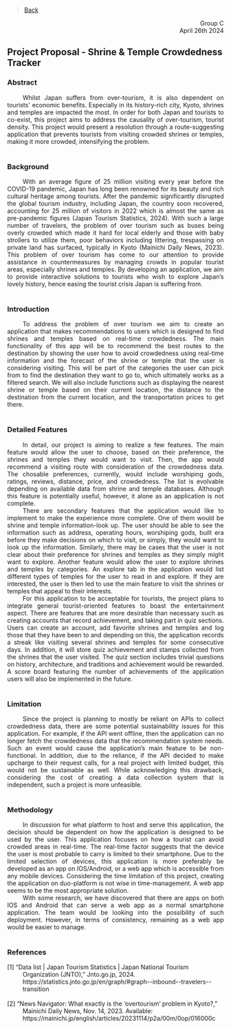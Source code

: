 > [Back](../README.md)
<div style="text-align: right"> Group C</div>
<div style="text-align: right"> April 26th 2024</div>

<h2> Project Proposal - Shrine & Temple Crowdedness Tracker </h2>

<h3>Abstract</h3>
<div style="text-align: justify; text-indent: 36px">   Whilst Japan suffers from over-tourism, it is also dependent on tourists' economic benefits. Especially in its history-rich city, Kyoto, shrines and temples are impacted the most. In order for both Japan and tourists to co-exist, this project aims to address the causality of over-tourism, tourist density. This project would present a resolution through a route-suggesting application that prevents tourists from visiting crowded shrines or temples, making it more crowded, intensifying the problem. </div>
<br>

<h3>Background</h3>
<div style="text-align: justify; text-indent: 36px">   With an average figure of 25 million visiting every year before the COVID-19 pandemic, Japan has long been renowned for its beauty and rich cultural heritage among tourists. After the pandemic significantly disrupted the global tourism industry, including Japan, the country soon recovered, accounting for 25 million of visitors in 2022 which is almost the same as pre-pandemic figures (Japan Tourism Statistics, 2024). With such a large number of travelers, the problem of over tourism such as buses being overly crowded which made it hard for local elderly and those with baby strollers to utilize them, poor behaviors including littering, trespassing on private land has surfaced, typically in Kyoto (Mainichi Daily News, 2023). This problem of over tourism has come to our attention to provide assistance in countermeasures by managing crowds in popular tourist areas, especially shrines and temples. By developing an application, we aim to provide interactive solutions to tourists who wish to explore Japan’s lovely history, hence easing the tourist crisis Japan is suffering from. </div>
<br>

<h3>Introduction</h3>
<div style="text-align: justify; text-indent: 36px">To address the problem of over tourism we aim to create an application that makes recommendations to users which is designed to find shrines and temples based on real-time crowdedness. The main functionality of this app will be to recommend the best routes to the destination by showing the user how to avoid crowdedness using real-time information and the forecast of the shrine or temple that the user is considering visiting. This will be part of the categories the user can pick from to find the destination they want to go to, which ultimately works as a filtered search. We will also include functions such as displaying the nearest shrine or temple based on their current location, the distance to the destination from the current location, and the transportation prices to get there. 
</div>
<br>


<h3>Detailed Features</h3>
<div style="text-align: justify; text-indent: 36px">In detail, our project is aiming to realize a few features. The main feature would allow the user to choose, based on their preference, the shrines and temples they would want to visit. Then, the app would recommend a visiting route with consideration of the crowdedness data. The chosable preferences, currently, would include worshiping gods, ratings, reviews, distance, price, and crowdedness. The list is evolvable depending on available data from shrine and temple databases. Although this feature is potentially useful, however, it alone as an application is not complete.
</div>

<div style="text-align: justify; text-indent: 36px">There are secondary features that the application would like to implement to make the experience more complete. One of them would be shrine and temple information-look up. The user should be able to see the information such as address, operating hours, worshiping gods, built era before they make decisions on which to visit, or simply, they would want to look up the information. Similarly, there may be cases that the user is not clear about their preference for shrines and temples as they simply might want to explore. Another feature would allow the user to explore shrines and temples by categories. An explore tab in the application would list different types of temples for the user to read in and explore. If they are interested, the user is then led to use the main feature to visit the shrines or temples that appeal to their interests.
</div>

<div style="text-align: justify; text-indent: 36px">For this application to be acceptable for tourists, the project plans to integrate general tourist-oriented features to boast the entertainment aspect. There are features that are more desirable than necessary such as creating accounts that record achievement, and taking part in quiz sections. Users can create an account, add favorite shrines and temples and log those that they have been to and depending on this, the application records a streak like visiting several shrines and temples for some consecutive days. In addition, it will store quiz achievement and stamps collected from the shrines that the user visited. The quiz section includes trivial questions on history, architecture, and traditions and achievement would be rewarded. A score board featuring the number of achievements of the application users will also be implemented in the future. 
</div>
<br>

<h3>Limitation</h3>
<div style="text-align: justify; text-indent: 36px">Since the project is planning to mostly be reliant on APIs to collect crowdedness data, there are some potential sustainability issues for this application. For example, if the API went offline, then the application can no longer fetch the crowdedness data that the recommendation system needs. Such an event would cause the application’s main feature to be non-functional. In addition, due to the reliance, if the API decided to make upcharge to their request calls, for a real project with limited budget, this would not be sustainable as well. While acknowledging this drawback, considering the cost of creating a data collection system that is independent, such a project is more unfeasible. 
</div>
<br>

<h3>Methodology</h3>
<div style="text-align: justify; text-indent: 36px">In discussion for what platform to host and serve this application, the decision should be dependent on how the application is designed to be used by the user. This application focuses on how a tourist can avoid crowded areas in real-time. The real-time factor suggests that the device the user is most probable to carry is limited to their smartphone. Due to the limited selection of devices, this application is more preferably be developed as an app on IOS/Android, or a web app which is accessible from any mobile devices. Considering the time limitation of this project, creating the application on duo-platform is not wise in time-management. A web app seems to be the most appropriate solution. 
</div>

<div style="text-align: justify; text-indent: 36px">With some research, we have discovered that there are apps on both IOS and Android that can serve a web app as a normal smartphone application. The team would be looking into the possibility of such deployment. However, in terms of consistency, remaining as a web app would be easier to manage.
</div>
<br>


<h3>References</h3>
<div style="text-indent: -36px; padding-left: 36px">  
[1] “Data list | Japan Tourism Statistics | Japan National Tourism Organization (JNTO),” Jnto.go.jp, 2024. https://statistics.jnto.go.jp/en/graph/#graph--inbound--travelers--transition
</div>
‌
<div style="text-indent: -36px; padding-left: 36px">  
[2] “News Navigator: What exactly is the ‘overtourism’ problem in Kyoto?,” Mainichi Daily News, Nov. 14, 2023. Available: https://mainichi.jp/english/articles/20231114/p2a/00m/0op/016000c
</div>

